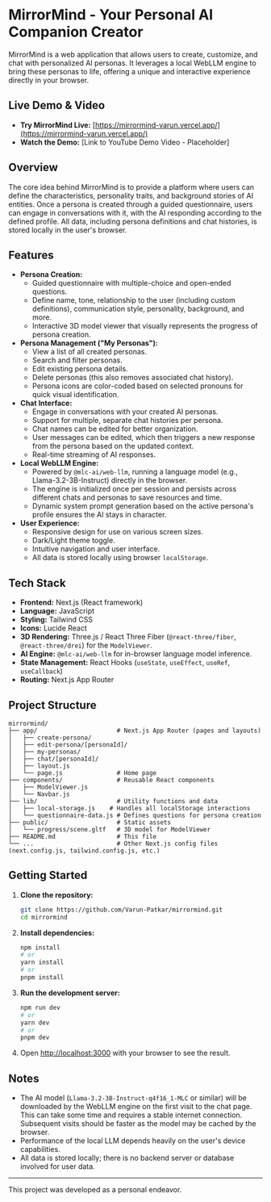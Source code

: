 # MirrorMind - Your Personal AI Companion Creator

MirrorMind is a web application that allows users to create, customize, and chat with personalized AI personas. It leverages a local WebLLM engine to bring these personas to life, offering a unique and interactive experience directly in your browser.

## Live Demo & Video

- **Try MirrorMind Live:** [https://mirrormind-varun.vercel.app/](https://mirrormind-varun.vercel.app/)
- **Watch the Demo:** [Link to YouTube Demo Video - Placeholder]

## Overview

The core idea behind MirrorMind is to provide a platform where users can define the characteristics, personality traits, and background stories of AI entities. Once a persona is created through a guided questionnaire, users can engage in conversations with it, with the AI responding according to the defined profile. All data, including persona definitions and chat histories, is stored locally in the user's browser.

## Features

- **Persona Creation:**
  - Guided questionnaire with multiple-choice and open-ended questions.
  - Define name, tone, relationship to the user (including custom definitions), communication style, personality, background, and more.
  - Interactive 3D model viewer that visually represents the progress of persona creation.
- **Persona Management ("My Personas"):**
  - View a list of all created personas.
  - Search and filter personas.
  - Edit existing persona details.
  - Delete personas (this also removes associated chat history).
  - Persona icons are color-coded based on selected pronouns for quick visual identification.
- **Chat Interface:**
  - Engage in conversations with your created AI personas.
  - Support for multiple, separate chat histories per persona.
  - Chat names can be edited for better organization.
  - User messages can be edited, which then triggers a new response from the persona based on the updated context.
  - Real-time streaming of AI responses.
- **Local WebLLM Engine:**
  - Powered by `@mlc-ai/web-llm`, running a language model (e.g., Llama-3.2-3B-Instruct) directly in the browser.
  - The engine is initialized once per session and persists across different chats and personas to save resources and time.
  - Dynamic system prompt generation based on the active persona's profile ensures the AI stays in character.
- **User Experience:**
  - Responsive design for use on various screen sizes.
  - Dark/Light theme toggle.
  - Intuitive navigation and user interface.
  - All data is stored locally using browser `localStorage`.

## Tech Stack

- **Frontend:** Next.js (React framework)
- **Language:** JavaScript
- **Styling:** Tailwind CSS
- **Icons:** Lucide React
- **3D Rendering:** Three.js / React Three Fiber (`@react-three/fiber`, `@react-three/drei`) for the `ModelViewer`.
- **AI Engine:** `@mlc-ai/web-llm` for in-browser language model inference.
- **State Management:** React Hooks (`useState`, `useEffect`, `useRef`, `useCallback`)
- **Routing:** Next.js App Router

## Project Structure

```
mirrormind/
├── app/                      # Next.js App Router (pages and layouts)
│   ├── create-persona/
│   ├── edit-persona/[personaId]/
│   ├── my-personas/
│   ├── chat/[personaId]/
│   ├── layout.js
│   └── page.js               # Home page
├── components/               # Reusable React components
│   ├── ModelViewer.js
│   └── Navbar.js
├── lib/                      # Utility functions and data
│   ├── local-storage.js    # Handles all localStorage interactions
│   └── questionnaire-data.js # Defines questions for persona creation
├── public/                   # Static assets
│   └── progress/scene.gltf   # 3D model for ModelViewer
├── README.md                 # This file
└── ...                       # Other Next.js config files (next.config.js, tailwind.config.js, etc.)
```

## Getting Started

1.  **Clone the repository:**
    ```bash
    git clone https://github.com/Varun-Patkar/mirrormind.git
    cd mirrormind
    ```
2.  **Install dependencies:**
    ```bash
    npm install
    # or
    yarn install
    # or
    pnpm install
    ```
3.  **Run the development server:**
    ```bash
    npm run dev
    # or
    yarn dev
    # or
    pnpm dev
    ```
4.  Open [http://localhost:3000](http://localhost:3000) with your browser to see the result.

## Notes

- The AI model (`Llama-3.2-3B-Instruct-q4f16_1-MLC` or similar) will be downloaded by the WebLLM engine on the first visit to the chat page. This can take some time and requires a stable internet connection. Subsequent visits should be faster as the model may be cached by the browser.
- Performance of the local LLM depends heavily on the user's device capabilities.
- All data is stored locally; there is no backend server or database involved for user data.

---

This project was developed as a personal endeavor.
